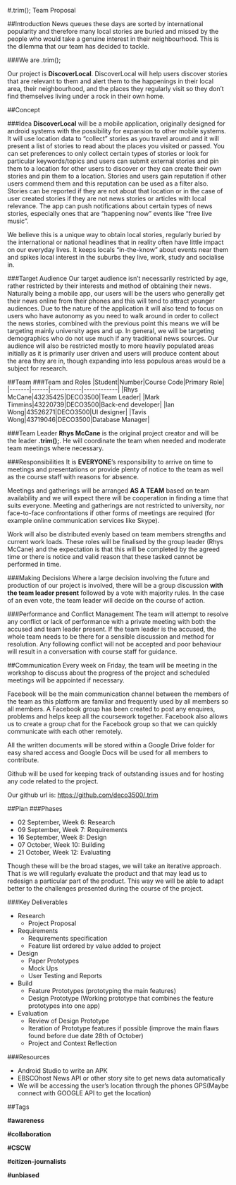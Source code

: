 #.trim(); Team Proposal

##Introduction
News queues these days are sorted by international popularity and therefore many local stories are buried and missed by the people who would take a genuine interest in their neighbourhood. This is the dilemma that our team has decided to tackle.

###We are .trim();

Our project is <b>DiscoverLocal</b>. DiscoverLocal will help users discover stories that are relevant to them and alert them to the happenings in their local area, their neighbourhood, and the places they regularly visit so they don’t find themselves living under a rock in their own home.

##Concept

###Idea
<b>DiscoverLocal</b> will be a mobile application, originally designed for android systems with the possibility for expansion to other mobile systems. It will use location data to “collect” stories as you travel around and it will present a list of stories to read about the places you visited or passed. You can set preferences to only collect certain types of stories or look for particular keywords/topics and users can submit external stories and pin them to a location for other users to discover or they can create their own stories and pin them to a location. Stories and users gain reputation if other users commend them and this reputation can be used as a filter also. Stories can be reported if they are not about that location or in the case of user created stories if they are not news stories or articles with local relevance. The app can push notifications about certain types of news stories, especially ones that are “happening now” events like “free live music”.

We believe this is a unique way to obtain local stories, regularly buried by the international or national headlines that in reality often have little impact on our everyday lives. It keeps locals “in-the-know” about events near them and spikes local interest in the suburbs they live, work, study and socialise in.

###Target Audience
Our target audience isn’t necessarily restricted by age, rather restricted by their interests and method of obtaining their news. Naturally being a mobile app, our users will be the users who generally get their news online from their phones and this will tend to attract younger audiences. Due to the nature of the application it will also tend to focus on users who have autonomy as you need to walk around in order to collect the news stories, combined with the previous point this means we will be targeting mainly university ages and up. In general, we will be targeting demographics who do not use much if any traditional news sources. Our audience will also be restricted mostly to more heavily populated areas initially as it is primarily user driven and users will produce content about the area they are in, though expanding into less populous areas would be a subject for research.

##Team
###Team and Roles
|Student|Number|Course Code|Primary Role|
|-------|------|-----------|------------|
|Rhys McCane|43235425|DECO3500|Team Leader|
|Mark Timmins|43220739|DECO3500|Back-end developer|
|Ian Wong|43526271|DECO3500|UI designer|
|Tavis Wong|43719046|DECO3500|Database Manager|

###Team Leader
<b>Rhys McCane</b> is the original project creator and will be the leader <b>.trim();</b>. He will coordinate the team when needed and moderate team meetings where necessary.

###Responsibilities
It is <b>EVERYONE</b>’s responsibility to arrive on time to meetings and presentations or provide plenty of notice to the team as well as the course staff with reasons for absence.

Meetings and gatherings will be arranged <b>AS A TEAM</b> based on team availability and we will expect there will be cooperation in finding a time that suits everyone. Meeting and gatherings are not restricted to university, nor face-to-face confrontations if other forms of meetings are required (for example online communication services like Skype).

Work will also be distributed evenly based on team members strengths and current work loads. These roles will be finalised by the group leader (Rhys McCane) and the expectation is that this will be completed by the agreed time or there is notice and valid reason that these tasked cannot be performed in time. 

###Making Decisions
Where a large decision involving the future and production of our project is involved, there will be a group discussion <b>with the team leader present</b> followed by a vote with majority rules. In the case of an even vote, the team leader will decide on the course of action.

###Performance and Conflict Management
The team will attempt to resolve any conflict or lack of performance with a private meeting with both the accused and team leader present. If the team leader is the accused, the whole team needs to be there for a sensible discussion and method for resolution. Any following conflict will not be accepted and poor behaviour will result in a conversation with course staff for guidance.

##Communication
Every week on Friday, the team will be meeting in the workshop to discuss about the progress of the project and scheduled meetings will be appointed if necessary.

Facebook will be the main communication channel between the members of the team as this platform are familiar and frequently used by all members so all members. A Facebook group has been created to post any enquires, problems and helps keep all the coursework together. Facebook also allows us to create a group chat for the Facebook group so that we can quickly communicate with each other remotely.

All the written documents will be stored within a Google Drive folder for easy shared access and Google Docs will be used for all members to contribute. 

Github will be used for keeping track of outstanding issues and for hosting any code related to the project. 

Our github url is: https://github.com/deco3500/.trim

##Plan
###Phases

* 02 September, Week 6: Research
* 09 September, Week 7: Requirements
* 16 September, Week 8: Design
* 07 October, Week 10: Building
* 21 October, Week 12: Evaluating

Though these will be the broad stages, we will take an iterative approach. That is we will regularly evaluate the product and that may lead us to redesign a particular part of the product. This way we will be able to adapt better to the challenges presented during the course of the project.

###Key Deliverables
* Research
  * Project Proposal
* Requirements
  * Requirements specification
  * Feature list ordered by value added to project
* Design
  * Paper Prototypes
  * Mock Ups
  * User Testing and Reports
* Build
  * Feature Prototypes (prototyping the main features)
  * Design Prototype (Working prototype that combines the feature prototypes into one app)
* Evaluation
  * Review of Design Prototype
  * Iteration of Prototype features if possible (improve the main flaws found before due date 28th of October)
  * Project and Context Reflection
  
###Resources
* Android Studio to write an APK
* EBSCOhost News API or other story site to get news data automatically
* We will be accessing the user’s location through the phones GPS(Maybe connect with GOOGLE API to get the location)

##Tags
<b><p>#awareness</p></b>
<b><p>#collaboration</p></b>
<b><p>#CSCW</p></b>
<b><p>#citizen-journalists</p></b>
<b><p>#unbiased</p></b>


  





